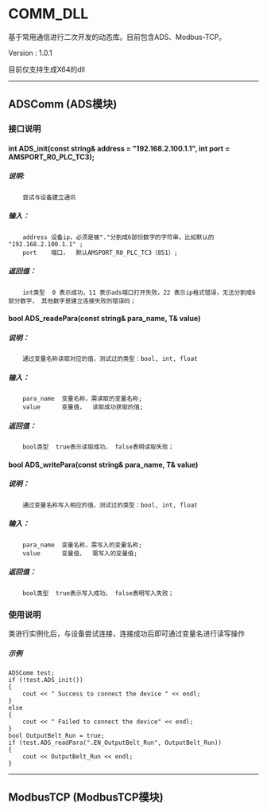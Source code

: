 # COMM_DLL

基于常用通信进行二次开发的动态库。目前包含ADS、Modbus-TCP。

Version : 1.0.1

目前仅支持生成X64的dll

***
## ADSComm (ADS模块)
### 接口说明
####  int ADS_init(const string& address = "192.168.2.100.1.1", int port = AMSPORT_R0_PLC_TC3);
##### 说明:
		尝试与设备建立通讯
##### 输入：
		address 设备ip，必须是被"."分割成6部份数字的字符串，比如默认的 "192.168.2.100.1.1" ;
		port	端口，  默认AMSPORT_R0_PLC_TC3（851）;
##### 返回值：
		int类型  0 表示成功，11 表示ads端口打开失败，22 表示ip格式错误，无法分割成6部分数字， 其他数字是建立连接失败的错误码；


#### bool ADS_readePara(const string& para_name, T& value)
##### 说明：
		通过变量名称读取对应的值，测试过的类型：bool, int, float
##### 输入：
		para_name  变量名称，需读取的变量名称;
		value	   变量值，  读取成功获取的值;
##### 返回值：
		bool类型	true表示读取成功， false表明读取失败；


#### bool ADS_writePara(const string& para_name, T& value)
##### 说明：
		通过变量名称写入相应的值，测试过的类型：bool, int, float
##### 输入：
		para_name  变量名称，需写入的变量名称;
		value	   变量值，  需写入的变量值;
##### 返回值：
		bool类型	true表示写入成功， false表明写入失败；		

### 使用说明
类进行实例化后，与设备尝试连接，连接成功后即可通过变量名进行读写操作

##### 示例
	ADSComm test;
	if (!test.ADS_init())
	{
		cout << " Success to connect the device " << endl;
	}
	else
	{
		cout << " Failed to connect the device" << endl;
	}
	bool OutputBelt_Run = true;
	if (test.ADS_readPara(".EN_OutputBelt_Run", OutputBelt_Run))
	{
		cout << OutputBelt_Run << endl;
	}
***
## ModbusTCP (ModbusTCP模块)